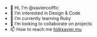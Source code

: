 - 👋 Hi, I’m @xaviercoiffic
- 👀 I’m interested in Design & Code
- 🌱 I’m currently learning Ruby
- 💞️ I’m looking to collaborate on projects
- 📫 How to reach me hi@xavier.mu

<!---
xaviercoiffic/xaviercoiffic is a ✨ special ✨ repository because its `README.md` (this file) appears on your GitHub profile.
You can click the Preview link to take a look at your changes.
--->
